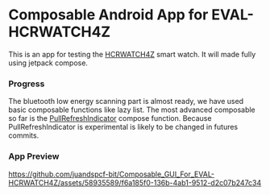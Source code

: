 # Composable Android App for EVAL-HCRWATCH4Z

This is an app for testing the [HCRWATCH4Z](https://www.analog.com/en/design-center/evaluation-hardware-and-software/evaluation-boards-kits/eval-hcrwatch4z.html)
smart watch. It will made fully using jetpack compose.

### Progress
The bluetooth low energy scanning part is almost ready, we have used basic composable functions
like lazy list. The most advanced composable so far is the [PullRefreshIndicator](https://developer.android.com/reference/kotlin/androidx/compose/material/pullrefresh/package-summary
) compose function. Because PullRefreshIndicator is experimental is likely to be changed in futures
commits.

### App Preview
https://github.com/juandspcf-bit/Composable_GUI_For_EVAL-HCRWATCH4Z/assets/58935589/f6a185f0-136b-4ab1-9512-d2c07b247c34

